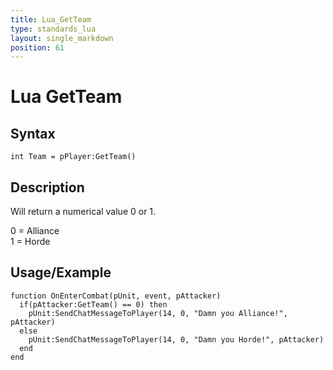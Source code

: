 ```yaml
---
title: Lua_GetTeam
type: standards_lua
layout: single_markdown
position: 61
---
```


# Lua GetTeam

## Syntax

```
int Team = pPlayer:GetTeam()
```

## Description

Will return a numerical value 0 or 1. 

0 = Alliance      
1 = Horde      

## Usage/Example

```
function OnEnterCombat(pUnit, event, pAttacker)
  if(pAttacker:GetTeam() == 0) then
    pUnit:SendChatMessageToPlayer(14, 0, "Damn you Alliance!", pAttacker)
  else
    pUnit:SendChatMessageToPlayer(14, 0, "Damn you Horde!", pAttacker)
  end
end
```
